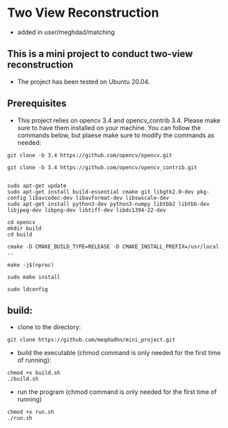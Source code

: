 # Two View Reconstruction
 - added in user/meghdad/matching

## This is a mini project to conduct  two-view reconstruction
 - The project has been tested on Ubuntu 20.04.


## Prerequisites
 - This project relies on opencv 3.4 and opencv_contrib 3.4. Please make sure to have them installed on your machine. You can follow the commands below, but plaese make sure to modify the commands as needed:

```
git clone -b 3.4 https://github.com/opencv/opencv.git

git clone -b 3.4 https://github.com/opencv/opencv_contrib.git


sudo apt-get update
sudo apt-get install build-essential cmake git libgtk2.0-dev pkg-config libavcodec-dev libavformat-dev libswscale-dev
sudo apt-get install python3-dev python3-numpy libtbb2 libtbb-dev libjpeg-dev libpng-dev libtiff-dev libdc1394-22-dev

cd opencv
mkdir build
cd build

cmake -D CMAKE_BUILD_TYPE=RELEASE -D CMAKE_INSTALL_PREFIX=/usr/local ..

make -j$(nproc)

sudo make install

sudo ldconfig

```
## build:

 - clone to the directory:
```
git clone https://github.com/meqdadhn/mini_project.git
```

 - build the executable (chmod command is only needed for the first time of running):

```
chmod +x build.sh
./build.sh
```

 - run the program (chmod command is only needed for the first time of running)
```
chmod +x run.sh
./run.sh
```

